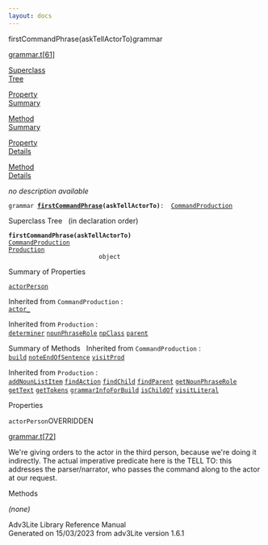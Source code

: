 ```yaml
---
layout: docs
---
```

<span class="title">firstCommandPhrase(askTellActorTo)</span><span class="type">grammar</span>

[grammar.t](../file/grammar.t.html)\[[61](../source/grammar.t.html#61)\]

[Superclass  
Tree](#_SuperClassTree_)

[Property  
Summary](#_PropSummary_)

[Method  
Summary](#_MethodSummary_)

[Property  
Details](#_Properties_)

[Method  
Details](#_Methods_)



*no description available*

`grammar `**[`firstCommandPhrase`](../object/firstCommandPhrase.html)`(askTellActorTo)`**` :   `[`CommandProduction`](../object/CommandProduction.html)



<span id="_SuperClassTree_"></span>



<span class="hdln">Superclass Tree</span>   (in declaration order)



**`firstCommandPhrase(askTellActorTo)`**  
[`CommandProduction`](../object/CommandProduction.html)  
[`Production`](../object/Production.html)  
`                         object`  
<span id="_PropSummary_"></span>



<span class="hdln">Summary of Properties</span>  



[`actorPerson`](#actorPerson)

Inherited from `CommandProduction` :  
[`actor_`](../object/CommandProduction.html#actor_)

Inherited from `Production` :  
[`determiner`](../object/Production.html#determiner) [`nounPhraseRole`](../object/Production.html#nounPhraseRole) [`npClass`](../object/Production.html#npClass) [`parent`](../object/Production.html#parent)

<span id="_MethodSummary_"></span>



<span class="hdln">Summary of Methods</span>  
Inherited from `CommandProduction` :  
[`build`](../object/CommandProduction.html#build) [`noteEndOfSentence`](../object/CommandProduction.html#noteEndOfSentence) [`visitProd`](../object/CommandProduction.html#visitProd)

Inherited from `Production` :  
[`addNounListItem`](../object/Production.html#addNounListItem) [`findAction`](../object/Production.html#findAction) [`findChild`](../object/Production.html#findChild) [`findParent`](../object/Production.html#findParent) [`getNounPhraseRole`](../object/Production.html#getNounPhraseRole) [`getText`](../object/Production.html#getText) [`getTokens`](../object/Production.html#getTokens) [`grammarInfoForBuild`](../object/Production.html#grammarInfoForBuild) [`isChildOf`](../object/Production.html#isChildOf) [`visitLiteral`](../object/Production.html#visitLiteral)

<span id="_Properties_"></span>



<span class="hdln">Properties</span>  



<span id="actorPerson"></span>

`actorPerson`<span class="rem">OVERRIDDEN</span>

[grammar.t](../file/grammar.t.html)\[[72](../source/grammar.t.html#72)\]



We're giving orders to the actor in the third person, because we're
doing it indirectly. The actual imperative predicate here is the TELL
TO: this addresses the parser/narrator, who passes the command along to
the actor at our request.



<span id="_Methods_"></span>



<span class="hdln">Methods</span>  



*(none)*



Adv3Lite Library Reference Manual  
Generated on 15/03/2023 from adv3Lite version 1.6.1


